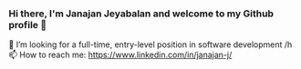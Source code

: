 ### Hi there, I'm Janajan Jeyabalan and welcome to my Github profile 👋

💼 I’m looking for a full-time, entry-level position in software development /h
📫 How to reach me: https://www.linkedin.com/in/janajan-j/
